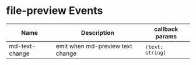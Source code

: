 # file-preview Events

| Name           | Description                      | callback params  |
| -------------- | -------------------------------- | ---------------- |
| md-text-change | emit when md-preview text change | `(text: string)` |
